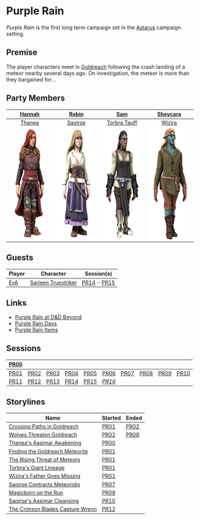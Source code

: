 # Purple Rain

*Purple Rain* is the first long term campaign set in the [Astarus](../../astarus/README.md) campaign setting.

## Premise

The player characters meet in [Goldreach](../../astarus/civilisations/kingdom-of-astor/settlements/goldreach/README.md) following the crash landing of a meteor nearby several days ago. On investigation, the meteor is more than they bargained for...

## Party Members

| [Hannah](../../players/hannah.md) | [Robin](../../players/robin.md) | [Sam](../../players/sam.md) | [Sheycara](../../players/sheycara.md) |
|:---:|:---:|:---:|:---:|
| [Thanea](../../astarus/people/thanea.md) | [Saoirse](../../astarus/people/saoirse.md) | [Torbra Tauff](../../astarus/people/torbra-tauff.md) | [Wizira](../../astarus/people/wizira.md) |
| <img src="../../images/people/thanea.png" height="300" /> | <img src="../../images/people/saoirse.png" height="300" /> | <img src="../../images/people/torbra.png" height="300" /> | <img src="../../images/people/wizira.png" height="300" /> |

## Guests

| Player | Character | Session(s) |
| --- | --- | --- |
| [EvA](../../players/eva.md) | [Sarleen Truestriker](../../astarus/people/sarleen-truestriker.md) | [PR14](sessions.md/PR14.md) - [PR15](sessions.md/PR15.md) |

## Links

- [Purple Rain at D&D Beyond](https://www.dndbeyond.com/campaigns/1397675)
- [Purple Rain Days](days.md)
- [Purple Rain Items](items.md)

## Sessions

| [PR00](sessions.md/PR00.md) | | | | | | | | | |
|:---:|:---:|:---:|:---:|:---:|:---:|:---:|:---:|:---:|:---:|
| [PR01](sessions.md/PR01.md) | [PR02](sessions.md/PR02.md) | [PR03](sessions.md/PR03.md) | [PR04](sessions.md/PR04.md) | [PR05](sessions.md/PR05.md) | [PR06](sessions.md/PR06.md) | [PR07](sessions.md/PR07.md) | [PR08](sessions.md/PR08.md) | [PR09](sessions.md/PR09.md) | [PR10](sessions.md/PR10.md) |
| [PR11](sessions.md/PR11.md) | [PR12](sessions.md/PR12.md) | [PR13](sessions.md/PR13.md) | [PR14](sessions.md/PR14.md) | [PR15](sessions.md/PR15.md) | *[PR16](sessions.md/PR16.md)*

## Storylines

| Name | Started | Ended |
| --- | --- | --- |
| [Crossing Paths in Goldreach](storylines.md/crossing-paths-in-goldreach.md) | [PR01](sessions.md/PR01.md) | [PR02](sessions.md/PR02.md) |
| [Wolves Threaten Goldreach](storylines.md/wolves-threaten-goldreach.md) | [PR02](sessions.md/PR02.md) | [PR08](sessions.md/PR08.md) |
| [Thanea's Aasimar Awakening](storylines.md/thaneas-aasimar-awakening.md) | [PR00](sessions.md/PR00.md) | |
| [Finding the Goldreach Meteorite](storylines.md/finding-the-goldreach-meteorite.md) | [PR01](sessions.md/PR01.md) | |
| [The Rising Threat of Meteors](storylines.md/the-rising-threat-of-meteors.md) | [PR01](sessions.md/PR01.md) | |
| [Torbra's Giant Lineage](storylines.md/torbras-giant-lineage.md) | [PR01](sessions.md/PR01.md) | |
| [Wizira's Father Goes Missing](storylines.md/wiziras-father-goes-missing.md) | [PR01](sessions.md/PR01.md) | |
| [Saoirse Contracts Meteoridis](storylines.md/saoirse-contracts-meteoridis.md) | [PR07](sessions.md/PR07.md) | |
| [Magicborn on the Run](storylines.md/magicborn-on-the-run.md) | [PR08](sessions.md/PR08.md) | |
| [Saoirse's Aasimar Cleansing](storylines.md/saoirses-aasimar-cleansing.md) | [PR10](sessions.md/PR10.md) | |
| [The Crimson Blades Capture Wrenn](storylines.md/the-crimson-blades-capture-wrenn.md) | [PR12](sessions.md/PR12.md) | |
